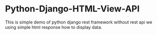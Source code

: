 # Python-Django-HTML-View-API
This is simple demo of python django rest framework without rest api we using simple html response how to display data.
